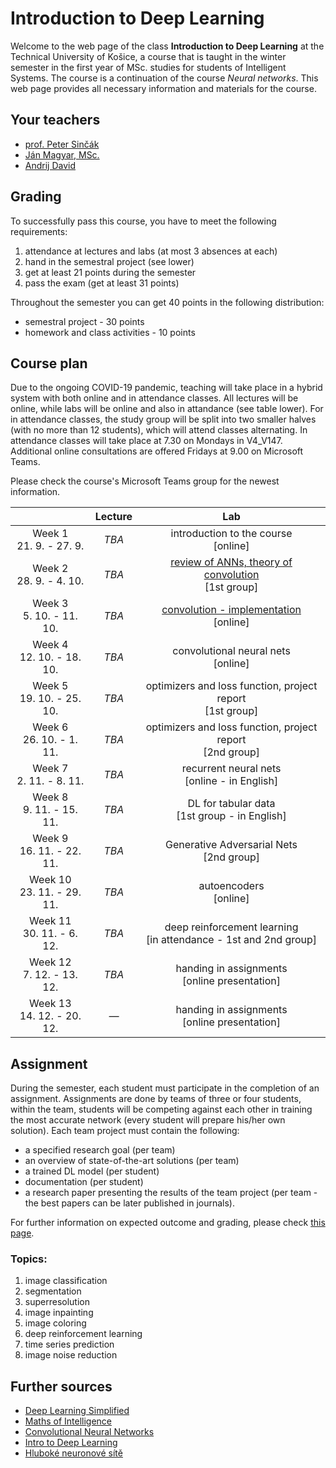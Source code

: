 # Introduction to Deep Learning

Welcome to the web page of the class **Introduction to Deep Learning** at the Technical University of Košice, a course that is taught in the winter semester in the first year of MSc. studies for students of Intelligent Systems. The course is a continuation of the course *Neural networks*. This web page provides all necessary information and materials for the course.

## Your teachers
 - [prof. Peter Sinčák](https://www.petersincak.com)
 - [Ján Magyar, MSc.](http://www.cloudai.sk/people-janmagyar/)
 - [Andrij David](http://www.cloudai.sk/people-davidrasamoelina/)

## Grading
To successfully pass this course, you have to meet the following requirements:

1. attendance at lectures and labs (at most 3 absences at each)
2. hand in the semestral project (see lower)
3. get at least 21 points during the semester
4. pass the exam (get at least 31 points)

Throughout the semester you can get 40 points in the following distribution:

  - semestral project - 30 points
  - homework and class activities - 10 points

## Course plan
Due to the ongoing COVID-19 pandemic, teaching will take place in a hybrid system with both online and in attendance classes. All lectures will be online, while labs will be online and also in attandance (see table lower). For in attendance classes, the study group will be split into two smaller halves (with no more than 12 students), which will attend classes alternating. In attendance classes will take place at 7.30 on Mondays in V4_V147. Additional online consultations are offered Fridays at 9.00 on Microsoft Teams.

Please check the course's Microsoft Teams group for the newest information.

|                              | **Lecture** |                               **Lab**                              |
|:----------------------------:|:-----------:|:------------------------------------------------------------------:|
|   Week 1<br>21. 9. - 27. 9.  |    *TBA*    |               introduction to the course<br>[online]               |
|   Week 2<br>28. 9. - 4. 10.  |    *TBA*    |        [review of ANNs, theory of convolution](labs/lab02-ANNs-and-convolution.ipynb)<br>[1st group]        |
|  Week 3<br>5. 10. - 11. 10.  |    *TBA*    |             [convolution - implementation](labs/lab03-convolution-from-scratch.ipynb)<br>[online]            |
|  Week 4<br>12. 10. - 18. 10. |    *TBA*    |                convolutional neural nets<br>[online]               |
|  Week 5<br>19. 10. - 25. 10. |    *TBA*    |     optimizers and loss function, project report<br>[1st group]    |
|  Week 6<br>26. 10. - 1. 11.  |    *TBA*    |     optimizers and loss function, project report<br>[2nd group]    |
|   Week 7<br>2. 11. - 8. 11.  |    *TBA*    |           recurrent neural nets<br>[online - in English]           |
|  Week 8<br>9. 11. - 15. 11.  |    *TBA*    |           DL for tabular data<br>[1st group - in English]          |
|  Week 9<br>16. 11. - 22. 11. |    *TBA*    |             Generative Adversarial Nets<br>[2nd group]             |
| Week 10<br>23. 11. - 29. 11. |    *TBA*    |                       autoencoders<br>[online]                     |
|  Week 11<br>30. 11. - 6. 12. |    *TBA*    | deep reinforcement learning<br>[in attendance - 1st and 2nd group] |
|  Week 12<br>7. 12. - 13. 12. |    *TBA*    |           handing in assignments<br>[online presentation]          |
| Week 13<br>14. 12. - 20. 12. |     *—*     |           handing in assignments<br>[online presentation]          |

## Assignment
During the semester, each student must participate in the completion of an assignment. Assignments are done by teams of three or four students, within the team, students will be competing against each other in training the most accurate network (every student will prepare his/her own solution). Each team project must contain the following:

 - a specified research goal (per team)
 - an overview of state-of-the-art solutions (per team)
 - a trained DL model (per student)
 - documentation (per student)
 - a research paper presenting the results of the team project (per team - the best papers can be later published in journals).

For further information on expected outcome and grading, please check [this page](assignment.md).

### Topics:
 1. image classification
 2. segmentation
 3. superresolution
 4. image inpainting
 5. image coloring
 6. deep reinforcement learning
 7. time series prediction
 8. image noise reduction

## Further sources
 - [Deep Learning Simplified](https://www.youtube.com/watch?v=b99UVkWzYTQ&list=PLjJh1vlSEYgvGod9wWiydumYl8hOXixNu )
 - [Maths of Intelligence](https://www.youtube.com/watch?v=xRJCOz3AfYY&list=PL2-dafEMk2A7mu0bSksCGMJEmeddU_H4D)
 - [Convolutional Neural Networks](https://www.youtube.com/watch?v=ArPaAX_PhIs&list=PLkDaE6sCZn6Gl29AoE31iwdVwSG-KnDzF)
 - [Intro to Deep Learning](http://introtodeeplearning.com)
 - [Hluboké neuronové sítě](https://www.vutbr.cz/www_base/zav_prace_soubor_verejne.php?file_id=119294)
